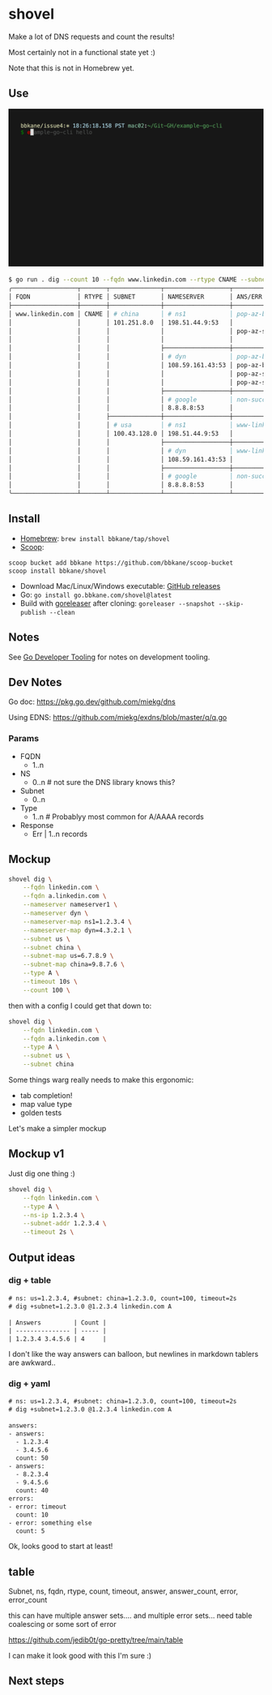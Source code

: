 # shovel

Make a lot of DNS requests and count the results!

Most certainly not in a functional state yet :)

Note that this is not in Homebrew yet.

## Use

![./demo.gif](./demo.gif)

```bash
$ go run . dig --count 10 --fqdn www.linkedin.com --rtype CNAME --subnet-map china=101.251.8.0 --subnet-map usa=100.43.128.0 --subnet china --subnet usa --ns-map ns1=198.51.44.9:53 --ns-map dyn=108.59.161.43:53 --ns-map google=8.8.8.8:53 --ns ns1 --ns dyn --ns google
╭──────────────────┬───────┬──────────────┬──────────────────┬───────────────────────────────────────┬───────╮
│ FQDN             │ RTYPE │ SUBNET       │ NAMESERVER       │ ANS/ERR                               │ COUNT │
├──────────────────┼───────┼──────────────┼──────────────────┼───────────────────────────────────────┼───────┤
│ www.linkedin.com │ CNAME │ # china      │ # ns1            │ pop-az-be.www.linkedin.com.           │     5 │
│                  │       │ 101.251.8.0  │ 198.51.44.9:53   │                                       │       │
│                  │       │              │                  │ pop-az-sh.www.linkedin.com.           │     5 │
│                  │       │              │                  │                                       │       │
│                  │       │              ├──────────────────┼───────────────────────────────────────┼───────┤
│                  │       │              │ # dyn            │ pop-az-be-lor1.www.linkedin.com.      │     4 │
│                  │       │              │ 108.59.161.43:53 │ pop-az-be.www.linkedin.com.           │       │
│                  │       │              │                  │ pop-az-sh-lor1.www.linkedin.com.      │     6 │
│                  │       │              │                  │ pop-az-sh.www.linkedin.com.           │       │
│                  │       │              ├──────────────────┼───────────────────────────────────────┼───────┤
│                  │       │              │ # google         │ non-success rcode: REFUSED            │    10 │
│                  │       │              │ 8.8.8.8:53       │                                       │       │
│                  │       ├──────────────┼──────────────────┼───────────────────────────────────────┼───────┤
│                  │       │ # usa        │ # ns1            │ www-linkedin-com.l-0005.l-msedge.net. │    10 │
│                  │       │ 100.43.128.0 │ 198.51.44.9:53   │                                       │       │
│                  │       │              ├──────────────────┼───────────────────────────────────────┼───────┤
│                  │       │              │ # dyn            │ www-linkedin-com.l-0005.l-msedge.net. │    10 │
│                  │       │              │ 108.59.161.43:53 │                                       │       │
│                  │       │              ├──────────────────┼───────────────────────────────────────┼───────┤
│                  │       │              │ # google         │ non-success rcode: REFUSED            │    10 │
│                  │       │              │ 8.8.8.8:53       │                                       │       │
╰──────────────────┴───────┴──────────────┴──────────────────┴───────────────────────────────────────┴───────╯
```

## Install

- [Homebrew](https://brew.sh/): `brew install bbkane/tap/shovel`
- [Scoop](https://scoop.sh/):

```
scoop bucket add bbkane https://github.com/bbkane/scoop-bucket
scoop install bbkane/shovel
```

- Download Mac/Linux/Windows executable: [GitHub releases](https://github.com/bbkane/shovel/releases)
- Go: `go install go.bbkane.com/shovel@latest`
- Build with [goreleaser](https://goreleaser.com/) after cloning: `goreleaser --snapshot --skip-publish --clean`

## Notes

See [Go Developer Tooling](https://www.bbkane.com/blog/go-developer-tooling/) for notes on development tooling.

## Dev Notes

Go doc: https://pkg.go.dev/github.com/miekg/dns

Using EDNS: https://github.com/miekg/exdns/blob/master/q/q.go

### Params

- FQDN
  - 1..n
- NS
  - 0..n  # not sure the DNS library knows this?
- Subnet
  - 0..n
- Type
  - 1..n # Probablyy most common for A/AAAA records
- Response
  - Err | 1..n records

## Mockup

```bash
shovel dig \
    --fqdn linkedin.com \
    --fqdn a.linkedin.com \
    --nameserver nameserver1 \
    --nameserver dyn \
    --nameserver-map ns1=1.2.3.4 \
    --nameserver-map dyn=4.3.2.1 \
    --subnet us \
    --subnet china \
    --subnet-map us=6.7.8.9 \
    --subnet-map china=9.8.7.6 \
    --type A \
    --timeout 10s \
    --count 100 \
```

then with a config I could get that down to:

```bash
shovel dig \
    --fqdn linkedin.com \
    --fqdn a.linkedin.com \
    --type A \
    --subnet us \
    --subnet china
```

Some things warg really needs to make this ergonomic:

- tab completion!
- map value type
- golden tests

Let's make a simpler mockup

## Mockup v1

Just dig one thing :)

```bash
shovel dig \
    --fqdn linkedin.com \
    --type A \
    --ns-ip 1.2.3.4 \
    --subnet-addr 1.2.3.4 \
    --timeout 2s \
```

## Output ideas

### dig + table

```
# ns: us=1.2.3.4, #subnet: china=1.2.3.0, count=100, timeout=2s
# dig +subnet=1.2.3.0 @1.2.3.4 linkedin.com A

| Answers         | Count |
| --------------- | ----- |
| 1.2.3.4 3.4.5.6 | 4     |
```

I don't like the way answers can balloon, but newlines in markdown tablers are awkward..

### dig + yaml

```
# ns: us=1.2.3.4, #subnet: china=1.2.3.0, count=100, timeout=2s
# dig +subnet=1.2.3.0 @1.2.3.4 linkedin.com A

answers:
- answers:
  - 1.2.3.4
  - 3.4.5.6
  count: 50
- answers:
  - 8.2.3.4
  - 9.4.5.6
  count: 40
errors:
- error: timeout
  count: 10
- error: something else
  count: 5
```

Ok, looks good to start at least!

## table

Subnet, ns, fqdn, rtype, count, timeout, answer, answer_count, error, error_count

this can have multiple answer sets.... and multiple error sets... need table coalescing or some sort of error

https://github.com/jedib0t/go-pretty/tree/main/table

I can make it look good with this I'm sure :)

## Next steps

